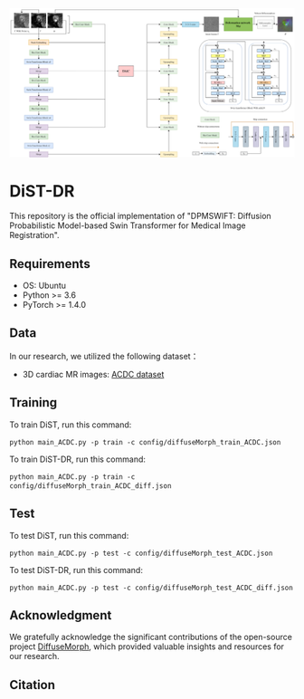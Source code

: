 ﻿<img src="./img/model.png">

# DiST-DR

This repository is the official implementation of "DPMSWIFT: Diffusion Probabilistic Model-based Swin Transformer for Medical Image Registration".

## Requirements
  * OS: Ubuntu
  * Python >= 3.6
  * PyTorch >= 1.4.0

## Data
In our research, we utilized the following dataset：
* 3D cardiac MR images: [ACDC dataset](https://acdc.creatis.insa-lyon.fr/description/databases.html)

## Training

To train DiST, run this command:

```
python main_ACDC.py -p train -c config/diffuseMorph_train_ACDC.json
```

To train DiST-DR, run this command:

```
python main_ACDC.py -p train -c config/diffuseMorph_train_ACDC_diff.json
```

## Test

To test DiST, run this command:

```
python main_ACDC.py -p test -c config/diffuseMorph_test_ACDC.json
```

To test DiST-DR, run this command:

```
python main_ACDC.py -p test -c config/diffuseMorph_test_ACDC_diff.json
```

## Acknowledgment
We gratefully acknowledge the significant contributions of the open-source project [DiffuseMorph](https://github.com/DiffuseMorph/DiffuseMorph), which provided valuable insights and resources for our research.

## Citation

